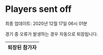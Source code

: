 # Players sent off
최종 업데이트: 2020년 12월 17일 06시 01분


경기 중 오류가 발생하는 경우 자동으로 퇴장됩니다.


| 퇴장된 참가자 |
|:---:|